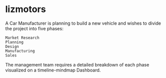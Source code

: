 # lizmotors
A Car Manufacturer is planning to build a new vehicle and wishes to divide the project into five phases:

    Market Research
    Planning
    Design
    Manufacturing
    Sales

The management team requires a detailed breakdown of each phase visualized on a timeline-mindmap Dashboard.
